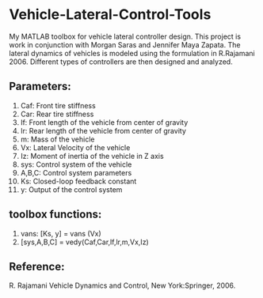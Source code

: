 # Vehicle-Lateral-Control-Tools
My MATLAB toolbox for vehicle lateral controller design.
This project is work in conjunction with Morgan Saras and Jennifer Maya Zapata. 
The lateral dynamics of vehicles is modeled using the formulation in R.Rajamani 2006. 
Different types of controllers are then designed and analyzed.

## Parameters:
1. Caf: Front tire stiffness
2. Car: Rear tire stiffness
3. lf: Front length of the vehicle from center of gravity
4. lr: Rear length of the vehicle from center of gravity
5. m: Mass of the vehicle
6. Vx: Lateral Velocity of the vehicle 
7. Iz: Moment of inertia of the vehicle in Z axis 
8. sys: Control system of the vehicle
9. A,B,C: Control system parameters
10. Ks: Closed-loop feedback constant
11. y: Output of the control system

## toolbox functions:
1. vans: [Ks, y] = vans (Vx)
2. [sys,A,B,C] = vedy(Caf,Car,lf,lr,m,Vx,Iz)

## Reference: 
R. Rajamani Vehicle Dynamics and Control, New York:Springer, 2006.
